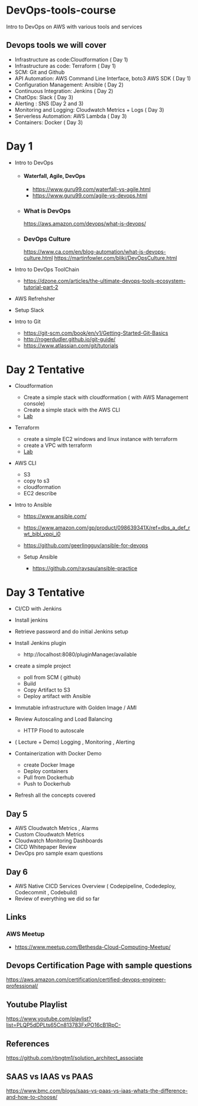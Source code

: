 # DevOps-tools-course
Intro to DevOps on AWS with various tools and services


## Devops tools we will cover
- Infrastructure as code:Cloudformation ( Day 1) 
- Infrastructure as code: Terraform ( Day 1) 
- SCM: Git and Github
- API Automation: AWS Command Line Interface, boto3 AWS SDK ( Day 1) 
- Configuration Management: Ansible ( Day 2) 
- Continuous Integration: Jenkins ( Day 2) 
- ChatOps: Slack ( Day 3) 
- Alerting :  SNS (Day 2 and 3) 
- Monitoring and Logging: Cloudwatch Metrics + Logs ( Day 3) 
- Serverless Automation: AWS Lambda ( Day 3) 
- Containers: Docker ( Day 3) 




# Day 1 
- Intro to DevOps 
  - #### Waterfall, Agile, DevOps
     - https://www.guru99.com/waterfall-vs-agile.html
     - https://www.guru99.com/agile-vs-devops.html
    
  - ### What is DevOps
    https://aws.amazon.com/devops/what-is-devops/

  - ### DevOps Culture
    https://www.ca.com/en/blog-automation/what-is-devops-culture.html
    https://martinfowler.com/bliki/DevOpsCulture.html
- Intro to DevOps ToolChain
  - https://dzone.com/articles/the-ultimate-devops-tools-ecosystem-tutorial-part-2

- AWS Refrehsher 
  
- Setup Slack
- Intro to Git 
  - https://git-scm.com/book/en/v1/Getting-Started-Git-Basics
  - http://rogerdudler.github.io/git-guide/
  - https://www.atlassian.com/git/tutorials
  

 


# Day 2 Tentative


- Cloudformation
  - Create a simple stack with cloudformation ( with AWS Management console)
  - Create a simple stack with the AWS CLI 
  - [Lab](https://github.com/ravsau/cloudformation-course/tree/master/lesson2-create-an-ec2)
  
- Terraform 
  - create a simple EC2 windows and linux instance with terraform 
  - create a VPC with terraform 
  - [Lab](https://github.com/ravsau/aws-labs/blob/master/terraform-aws/lesson1-ec2-with-terraform.MD)
  
- AWS CLI 
  - S3 
  - copy to s3 
  - cloudformation
  - EC2 describe 
  
- Intro to Ansible 
  - https://www.ansible.com/
  - https://www.amazon.com/gp/product/098639341X/ref=dbs_a_def_rwt_bibl_vppi_i0

  - https://github.com/geerlingguy/ansible-for-devops
  
  - Setup Ansible 
    -  https://github.com/ravsau/ansible-practice
  

     


# Day 3 Tentative



-  CI/CD with Jenkins 
  - Install jenkins
  - Retrieve password and do initial Jenkins setup
  - Install Jenkins plugin
    - http://localhost:8080/pluginManager/available
    
  
  - create a simple project 
     - poll from SCM ( github)
     - Build 
     - Copy Artifact to S3
     - Deploy artifact with Ansible 
- Immutable infrastructure with Golden Image / AMI 
- Review Autoscaling and Load Balancing 
   - HTTP Flood to autoscale
- ( Lecture + Demo) Logging , Monitoring , Alerting 



- Containerization with Docker Demo 
  - create Docker Image
  - Deploy containers
  - Pull from Dockerhub
  - Push to Dockerhub
  
 - Refresh all the concepts covered
 
 
 ## Day 5
 - AWS Cloudwatch Metrics , Alarms
 - Custom Cloudwatch Metrics 
 - Cloudwatch Monitoring Dashboards
 - CICD Whitepaper Review 
 - DevOps pro sample exam questions
 
 
 ## Day 6 
 - AWS Native CICD Services Overview ( Codepipeline, Codedeploy, Codecommit , Codebuild) 
 - Review of everything we did so far
 

     
## Links
 ### AWS Meetup
   - https://www.meetup.com/Bethesda-Cloud-Computing-Meetup/
   
 ## Devops Certification Page with sample questions
 https://aws.amazon.com/certification/certified-devops-engineer-professional/
   
 ## Youtube Playlist
   https://www.youtube.com/playlist?list=PLQP5dDPLts65Cn813783FxPO16cB1RpC-

## References
https://github.com/rbngtm1/solution_architect_associate


## SAAS vs IAAS vs PAAS
https://www.bmc.com/blogs/saas-vs-paas-vs-iaas-whats-the-difference-and-how-to-choose/





